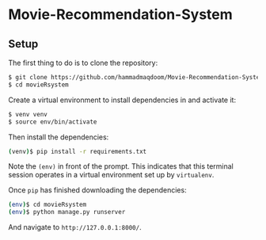 # Movie-Recommendation-System

## Setup

The first thing to do is to clone the repository:

```sh
$ git clone https://github.com/hammadmaqdoom/Movie-Recommendation-System.git
$ cd movieRsystem
```

Create a virtual environment to install dependencies in and activate it:

```sh
$ venv venv
$ source env/bin/activate
```

Then install the dependencies:

```sh
(venv)$ pip install -r requirements.txt
```
Note the `(env)` in front of the prompt. This indicates that this terminal
session operates in a virtual environment set up by `virtualenv`.

Once `pip` has finished downloading the dependencies:
```sh
(env)$ cd movieRsystem
(env)$ python manage.py runserver
```
And navigate to `http://127.0.0.1:8000/`.




